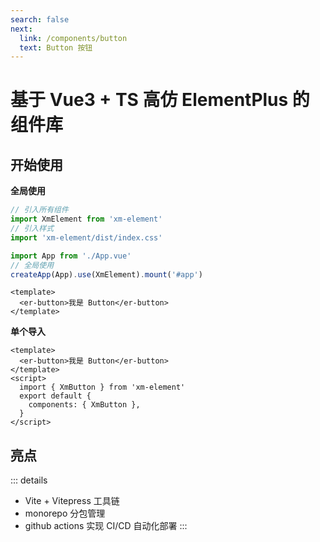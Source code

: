 ```yaml
---
search: false
next:
  link: /components/button
  text: Button 按钮
---
```

# 基于 Vue3 + TS 高仿 ElementPlus 的组件库

## 开始使用

**全局使用**


```js
// 引入所有组件
import XmElement from 'xm-element'
// 引入样式
import 'xm-element/dist/index.css'

import App from './App.vue'
// 全局使用
createApp(App).use(XmElement).mount('#app')
```

```vue
<template>
  <er-button>我是 Button</er-button>
</template>
```

**单个导入**

```vue
<template>
  <er-button>我是 Button</er-button>
</template>
<script>
  import { XmButton } from 'xm-element'
  export default {
    components: { XmButton },
  }
</script>
```

## 亮点

::: details
- Vite + Vitepress 工具链
- monorepo 分包管理
- github actions 实现 CI/CD 自动化部署
:::
